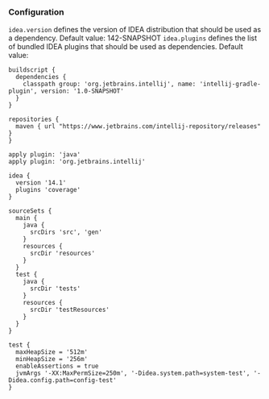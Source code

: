 ### Configuration

`idea.version` defines the version of IDEA distribution that should be used as a dependency. Default value: 142-SNAPSHOT
`idea.plugins` defines the list of bundled IDEA plugins that should be used as dependencies. Default value: <empty>

```
buildscript {
  dependencies {
    classpath group: 'org.jetbrains.intellij', name: 'intellij-gradle-plugin', version: '1.0-SNAPSHOT'
  }
}

repositories {
  maven { url "https://www.jetbrains.com/intellij-repository/releases" }
}

apply plugin: 'java'
apply plugin: 'org.jetbrains.intellij'

idea {
  version '14.1'
  plugins 'coverage'
}

sourceSets {
  main {
    java {
      srcDirs 'src', 'gen'
    }
    resources {
      srcDir 'resources'
    }
  }
  test {
    java {
      srcDir 'tests'
    }
    resources {
      srcDir 'testResources'
    }
  }
}

test {
  maxHeapSize = '512m'
  minHeapSize = '256m'
  enableAssertions = true
  jvmArgs '-XX:MaxPermSize=250m', '-Didea.system.path=system-test', '-Didea.config.path=config-test'
} 
```
